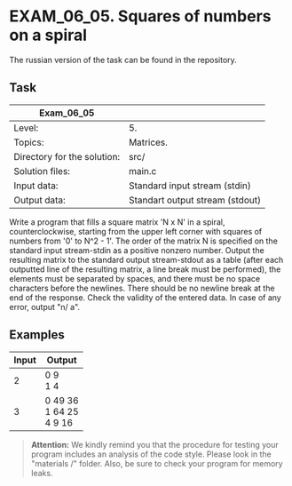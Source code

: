 # EXAM_06_05. Squares of numbers on a spiral
The russian version of the task can be found in the repository.

## Task
| Exam_06_05 ||
| ------ | ------- |
| Level: | 5. |
| Topics: | Matrices. |
| Directory for the solution: | src/ |
| Solution files: | main.c |
| Input data: | Standard input stream (stdin) |
| Output data: | Standart output stream (stdout) |

Write a program that fills a square matrix 'N x N' in a spiral, counterclockwise, starting from the upper left corner with squares of numbers from '0' to N^2 - 1'. The order of the matrix N is specified on the standard input stream-stdin as a positive nonzero number. Output the resulting matrix to the standard output stream-stdout as a table (after each outputted line of the resulting matrix, a line break must be performed), the elements must be separated by spaces, and there must be no space characters before the newlines. There should be no newline break at the end of the response. Check the validity of the entered data. In case of any error, output "n/ a".

## Examples

| Input | Output |
| ------ | ------ |
| 2 | 0 9<br> 1 4|
| 3 | 0 49 36<br> 1 64 25<br> 4 9 16 |


> **Attention:** We kindly remind you that the procedure for testing your program includes an analysis of the code style. Please look in the "materials /" folder. Also, be sure to check your program for memory leaks.